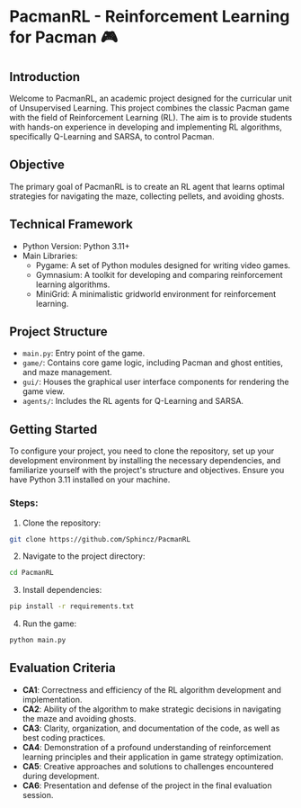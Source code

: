 # PacmanRL - Reinforcement Learning for Pacman 🎮

## Introduction
Welcome to PacmanRL, an academic project designed for the curricular unit of Unsupervised Learning. This project combines the classic Pacman game with the field of Reinforcement Learning (RL). The aim is to provide students with hands-on experience in developing and implementing RL algorithms, specifically Q-Learning and SARSA, to control Pacman.

## Objective
The primary goal of PacmanRL is to create an RL agent that learns optimal strategies for navigating the maze, collecting pellets, and avoiding ghosts.

## Technical Framework
- Python Version: Python 3.11+
- Main Libraries:
  - Pygame: A set of Python modules designed for writing video games.
  - Gymnasium: A toolkit for developing and comparing reinforcement learning algorithms.
  - MiniGrid: A minimalistic gridworld environment for reinforcement learning.

## Project Structure
- `main.py`: Entry point of the game.
- `game/`: Contains core game logic, including Pacman and ghost entities, and maze management.
- `gui/`: Houses the graphical user interface components for rendering the game view.
- `agents/`: Includes the RL agents for Q-Learning and SARSA.

## Getting Started
To configure your project, you need to clone the repository, set up your development environment by installing the necessary dependencies, and familiarize yourself with the project's structure and objectives. Ensure you have Python 3.11 installed on your machine.

### Steps:
1. Clone the repository:
```bash
git clone https://github.com/Sphincz/PacmanRL
```

2. Navigate to the project directory:
```bash
cd PacmanRL
```

3. Install dependencies:
```bash
pip install -r requirements.txt
```

4. Run the game:
```bash
python main.py
```

## Evaluation Criteria
- **CA1**: Correctness and efficiency of the RL algorithm development and implementation.
- **CA2**: Ability of the algorithm to make strategic decisions in navigating the maze and avoiding ghosts.
- **CA3**: Clarity, organization, and documentation of the code, as well as best coding practices.
- **CA4**: Demonstration of a profound understanding of reinforcement learning principles and their application in game strategy optimization.
- **CA5**: Creative approaches and solutions to challenges encountered during development.
- **CA6**: Presentation and defense of the project in the final evaluation session.
```
